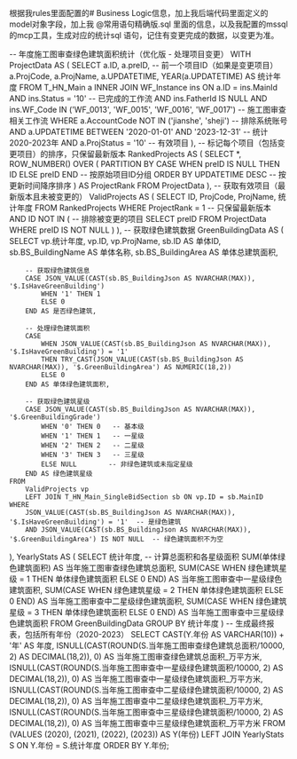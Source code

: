 根据我rules里面配置的# Business Logic信息，加上我后端代码里面定义的model对象字段，加上我 @常用语句精确版.sql 里面的信息，以及我配置的mssql 的mcp工具，生成对应的统计sql 语句，记住有变更完成的数据，以变更为准。

-- 年度施工图审查绿色建筑面积统计（优化版 - 处理项目变更）
WITH ProjectData AS (
    SELECT 
        a.ID,
        a.preID,  -- 前一个项目ID（如果是变更项目）
        a.ProjCode,
        a.ProjName,
        a.UPDATETIME,
        YEAR(a.UPDATETIME) AS 统计年度
    FROM 
        T_HN_Main a
        INNER JOIN WF_Instance ins ON a.ID = ins.MainId
            AND ins.Status = '10'  -- 已完成的工作流
            AND ins.FatherId IS NULL
            AND ins.WF_Code IN ('WF_0013', 'WF_0015', 'WF_0016', 'WF_0017')  -- 施工图审查相关工作流
    WHERE
        a.AccountCode NOT IN ('jianshe', 'sheji')  -- 排除系统账号
        AND a.UPDATETIME BETWEEN '2020-01-01' AND '2023-12-31'  -- 统计2020-2023年
        AND a.ProjStatus = '10'  -- 有效项目
),
-- 标记每个项目（包括变更项目）的排序，只保留最新版本
RankedProjects AS (
    SELECT 
        *,
        ROW_NUMBER() OVER (
            PARTITION BY 
                CASE WHEN preID IS NULL THEN ID ELSE preID END  -- 按原始项目ID分组
            ORDER BY 
                UPDATETIME DESC  -- 按更新时间降序排序
        ) AS ProjectRank
    FROM 
        ProjectData
),
-- 获取有效项目（最新版本且未被变更的）
ValidProjects AS (
    SELECT 
        ID,
        ProjCode,
        ProjName,
        统计年度
    FROM 
        RankedProjects
    WHERE 
        ProjectRank = 1  -- 只保留最新版本
        AND ID NOT IN (  -- 排除被变更的项目
            SELECT preID 
            FROM ProjectData 
            WHERE preID IS NOT NULL
        )
),
-- 获取绿色建筑数据
GreenBuildingData AS (
    SELECT 
        vp.统计年度,
        vp.ID,
        vp.ProjName,
        sb.ID AS 单体ID,
        sb.BS_BuildingName AS 单体名称,
        sb.BS_BuildingArea AS 单体总建筑面积,
        
        -- 获取绿色建筑信息
        CASE JSON_VALUE(CAST(sb.BS_BuildingJson AS NVARCHAR(MAX)), '$.IsHaveGreenBuilding')
            WHEN '1' THEN 1
            ELSE 0
        END AS 是否绿色建筑,
        
        -- 处理绿色建筑面积
        CASE 
            WHEN JSON_VALUE(CAST(sb.BS_BuildingJson AS NVARCHAR(MAX)), '$.IsHaveGreenBuilding') = '1' 
            THEN TRY_CAST(JSON_VALUE(CAST(sb.BS_BuildingJson AS NVARCHAR(MAX)), '$.GreenBuildingArea') AS NUMERIC(18,2))
            ELSE 0
        END AS 单体绿色建筑面积,
        
        -- 获取绿色建筑星级
        CASE JSON_VALUE(CAST(sb.BS_BuildingJson AS NVARCHAR(MAX)), '$.GreenBuildingGrade')
            WHEN '0' THEN 0   -- 基本级
            WHEN '1' THEN 1   -- 一星级
            WHEN '2' THEN 2   -- 二星级
            WHEN '3' THEN 3   -- 三星级
            ELSE NULL        -- 非绿色建筑或未指定星级
        END AS 绿色建筑星级
    FROM 
        ValidProjects vp
        LEFT JOIN T_HN_Main_SingleBidSection sb ON vp.ID = sb.MainID
    WHERE
        JSON_VALUE(CAST(sb.BS_BuildingJson AS NVARCHAR(MAX)), '$.IsHaveGreenBuilding') = '1'  -- 是绿色建筑
        AND JSON_VALUE(CAST(sb.BS_BuildingJson AS NVARCHAR(MAX)), '$.GreenBuildingArea') IS NOT NULL  -- 绿色建筑面积不为空
),
YearlyStats AS (
    SELECT
        统计年度,
        -- 计算总面积和各星级面积
        SUM(单体绿色建筑面积) AS 当年施工图审查绿色建筑总面积,
        SUM(CASE WHEN 绿色建筑星级 = 1 THEN 单体绿色建筑面积 ELSE 0 END) AS 当年施工图审查中一星级绿色建筑面积,
        SUM(CASE WHEN 绿色建筑星级 = 2 THEN 单体绿色建筑面积 ELSE 0 END) AS 当年施工图审查中二星级绿色建筑面积,
        SUM(CASE WHEN 绿色建筑星级 = 3 THEN 单体绿色建筑面积 ELSE 0 END) AS 当年施工图审查中三星级绿色建筑面积
    FROM 
        GreenBuildingData
    GROUP BY 
        统计年度
)
-- 生成最终报表，包括所有年份（2020-2023）
SELECT 
    CAST(Y.年份 AS VARCHAR(10)) + '年' AS 年度,
    ISNULL(CAST(ROUND(S.当年施工图审查绿色建筑总面积/10000, 2) AS DECIMAL(18,2)), 0) AS 当年施工图审查绿色建筑总面积_万平方米,
    ISNULL(CAST(ROUND(S.当年施工图审查中一星级绿色建筑面积/10000, 2) AS DECIMAL(18,2)), 0) AS 当年施工图审查中一星级绿色建筑面积_万平方米,
    ISNULL(CAST(ROUND(S.当年施工图审查中二星级绿色建筑面积/10000, 2) AS DECIMAL(18,2)), 0) AS 当年施工图审查中二星级绿色建筑面积_万平方米,
    ISNULL(CAST(ROUND(S.当年施工图审查中三星级绿色建筑面积/10000, 2) AS DECIMAL(18,2)), 0) AS 当年施工图审查中三星级绿色建筑面积_万平方米
FROM 
    (VALUES (2020), (2021), (2022), (2023)) AS Y(年份)
LEFT JOIN 
    YearlyStats S ON Y.年份 = S.统计年度
ORDER BY 
    Y.年份;